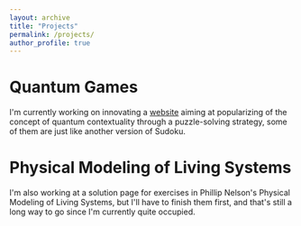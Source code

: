 ```yaml
---
layout: archive
title: "Projects"
permalink: /projects/
author_profile: true
---
```




# Quantum Games

I'm currently working on innovating a [website](https://quantumgamesorg.github.io) aiming at popularizing of the concept of quantum contextuality through a puzzle-solving strategy, some of them are just like another version of Sudoku.

# Physical Modeling of Living Systems

I'm also working at a solution page for exercises in Phillip Nelson's Physical Modeling of Living Systems, but I'll have to finish them first, and that's still a long way to go since I'm currently quite occupied.